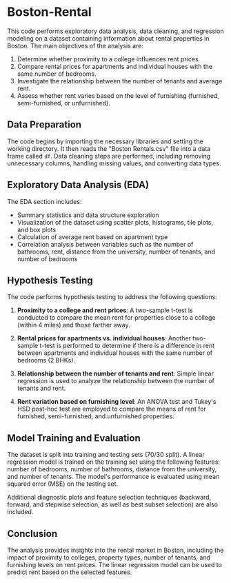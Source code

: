 # Boston-Rental
This code performs exploratory data analysis, data cleaning, and regression modeling on a dataset containing information about rental properties in Boston. The main objectives of the analysis are:

1. Determine whether proximity to a college influences rent prices.
2. Compare rental prices for apartments and individual houses with the same number of bedrooms.
3. Investigate the relationship between the number of tenants and average rent.
4. Assess whether rent varies based on the level of furnishing (furnished, semi-furnished, or unfurnished).

## Data Preparation

The code begins by importing the necessary libraries and setting the working directory. It then reads the "Boston Rentals.csv" file into a data frame called `df`. Data cleaning steps are performed, including removing unnecessary columns, handling missing values, and converting data types.

## Exploratory Data Analysis (EDA)

The EDA section includes:

- Summary statistics and data structure exploration
- Visualization of the dataset using scatter plots, histograms, tile plots, and box plots
- Calculation of average rent based on apartment type
- Correlation analysis between variables such as the number of bathrooms, rent, distance from the university, number of tenants, and number of bedrooms

## Hypothesis Testing

The code performs hypothesis testing to address the following questions:

1. **Proximity to a college and rent prices**: A two-sample t-test is conducted to compare the mean rent for properties close to a college (within 4 miles) and those farther away.

2. **Rental prices for apartments vs. individual houses**: Another two-sample t-test is performed to determine if there is a difference in rent between apartments and individual houses with the same number of bedrooms (2 BHKs).

3. **Relationship between the number of tenants and rent**: Simple linear regression is used to analyze the relationship between the number of tenants and rent.

4. **Rent variation based on furnishing level**: An ANOVA test and Tukey's HSD post-hoc test are employed to compare the means of rent for furnished, semi-furnished, and unfurnished properties.

## Model Training and Evaluation

The dataset is split into training and testing sets (70/30 split). A linear regression model is trained on the training set using the following features: number of bedrooms, number of bathrooms, distance from the university, and number of tenants. The model's performance is evaluated using mean squared error (MSE) on the testing set.

Additional diagnostic plots and feature selection techniques (backward, forward, and stepwise selection, as well as best subset selection) are also included.

## Conclusion

The analysis provides insights into the rental market in Boston, including the impact of proximity to colleges, property types, number of tenants, and furnishing levels on rent prices. The linear regression model can be used to predict rent based on the selected features.
